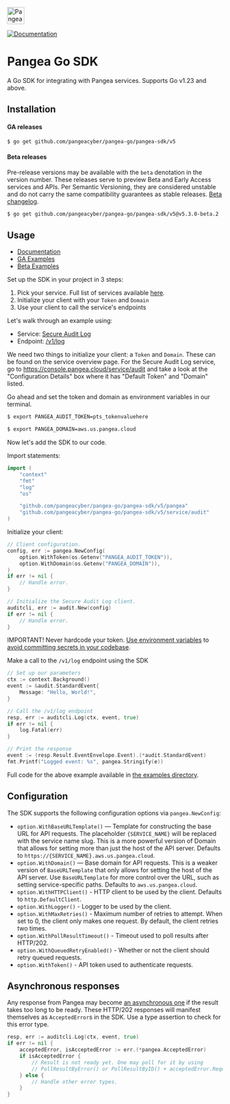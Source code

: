 <a href="https://pangea.cloud?utm_source=github&utm_medium=go-sdk" target="_blank" rel="noopener noreferrer">
  <img src="https://pangea-marketing.s3.us-west-2.amazonaws.com/pangea-color.svg" alt="Pangea Logo" height="40" />
</a>

<br />

[![Documentation](https://img.shields.io/badge/documentation-pangea-blue?style=for-the-badge&labelColor=551B76)][Documentation]

# Pangea Go SDK

A Go SDK for integrating with Pangea services. Supports Go v1.23 and above.

## Installation

#### GA releases

```bash
$ go get github.com/pangeacyber/pangea-go/pangea-sdk/v5
```

<a name="beta-releases"></a>

#### Beta releases

Pre-release versions may be available with the `beta` denotation in the version
number. These releases serve to preview Beta and Early Access services and APIs.
Per Semantic Versioning, they are considered unstable and do not carry the same
compatibility guarantees as stable releases.
[Beta changelog](https://github.com/pangeacyber/pangea-go/blob/beta/CHANGELOG.md).

```bash
$ go get github.com/pangeacyber/pangea-go/pangea-sdk/v5@v5.3.0-beta.2
```

## Usage

- [Documentation][]
- [GA Examples][]
- [Beta Examples][]

Set up the SDK in your project in 3 steps:

1. Pick your service. Full list of services available [here](https://pangea.cloud).
2. Initialize your client with your `Token` and `Domain`
3. Use your client to call the service's endpoints

Let's walk through an example using:

- Service: [Secure Audit Log](https://pangea.cloud/services/secure-audit-log/)
- Endpoint: [/v1/log](https://pangea.cloud/docs/api/audit#/v1/log-post)

We need two things to initialize your client: a `Token` and `Domain`. These can
be found on the service overview page. For the Secure Audit Log service, go to
<https://console.pangea.cloud/service/audit> and take a look at the
"Configuration Details" box where it has "Default Token" and "Domain" listed.

Go ahead and set the token and domain as environment variables in our terminal.

```bash
$ export PANGEA_AUDIT_TOKEN=pts_tokenvaluehere
```

```bash
$ export PANGEA_DOMAIN=aws.us.pangea.cloud
```

Now let's add the SDK to our code.

Import statements:

```go
import (
	"context"
	"fmt"
	"log"
	"os"

	"github.com/pangeacyber/pangea-go/pangea-sdk/v5/pangea"
	"github.com/pangeacyber/pangea-go/pangea-sdk/v5/service/audit"
)
```

Initialize your client:

```go
// Client configuration.
config, err := pangea.NewConfig(
	option.WithToken(os.Getenv("PANGEA_AUDIT_TOKEN")),
	option.WithDomain(os.Getenv("PANGEA_DOMAIN")),
)
if err != nil {
	// Handle error.
}

// Initialize the Secure Audit Log client.
auditcli, err := audit.New(config)
if err != nil {
	// Handle error.
}
```

IMPORTANT! Never hardcode your token. [Use environment variables](https://gobyexample.com/environment-variables) to [avoid committing secrets in your codebase](https://www.thisdot.co/blog/a-guide-to-keeping-secrets-out-of-git-repositories/).

Make a call to the `/v1/log` endpoint using the SDK

```go
// Set up our parameters
ctx := context.Background()
event := &audit.StandardEvent{
	Message: "Hello, World!",
}

// Call the /v1/log endpoint
resp, err := auditcli.Log(ctx, event, true)
if err != nil {
	log.Fatal(err)
}

// Print the response
event := (resp.Result.EventEnvelope.Event).(*audit.StandardEvent)
fmt.Printf("Logged event: %s", pangea.Stringify(e))
```

Full code for the above example available in [the examples directory](https://github.com/pangeacyber/pangea-go/blob/main/examples/audit/log_standard_schema.go).

<a name="configuration"></a>

## Configuration

The SDK supports the following configuration options via `pangea.NewConfig`:

- `option.WithBaseURLTemplate()` — Template for constructing the base URL for
  API requests. The placeholder `{SERVICE_NAME}` will be replaced with the
  service name slug. This is a more powerful version of Domain that allows for
  setting more than just the host of the API server. Defaults to
  `https://{SERVICE_NAME}.aws.us.pangea.cloud`.
- `option.WithDomain()` — Base domain for API requests. This is a weaker version
  of `BaseURLTemplate` that only allows for setting the host of the API server.
  Use `BaseURLTemplate` for more control over the URL, such as setting
  service-specific paths. Defaults to `aws.us.pangea.cloud`.
- `option.WithHTTPClient()` - HTTP client to be used by the client. Defaults to
  `http.DefaultClient`.
- `option.WithLogger()` - Logger to be used by the client.
- `option.WithMaxRetries()` - Maximum number of retries to attempt. When set to
  0, the client only makes one request. By default, the client retries two
  times.
- `option.WithPollResultTimeout()` - Timeout used to poll results after
  HTTP/202.
- `option.WithQueuedRetryEnabled()` - Whether or not the client should retry
  queued requests.
- `option.WithToken()` - API token used to authenticate requests.

<a name="asynchronous-responses"></a>

## Asynchronous responses

Any response from Pangea may become [an asynchronous one][Asynchronous API Responses]
if the result takes too long to be ready. These HTTP/202 responses will manifest
themselves as `AcceptedError`s in the SDK. Use a type assertion to check for
this error type.

```go
resp, err := auditcli.Log(ctx, event, true)
if err != nil {
	acceptedError, isAcceptedError := err.(*pangea.AcceptedError)
	if isAcceptedError {
		// Result is not ready yet. One may poll for it by using
		// PollResultByError() or PollResultByID() + acceptedError.RequestID.
	} else {
		// Handle other error types.
	}
}
```

[Documentation]: https://pangea.cloud/docs/sdk/go/
[GA Examples]: https://github.com/pangeacyber/pangea-go/tree/main/examples
[Beta Examples]: https://github.com/pangeacyber/pangea-go/tree/beta/examples
[Pangea Console]: https://console.pangea.cloud/
[Secure Audit Log]: https://pangea.cloud/docs/audit
[Asynchronous API Responses]: https://pangea.cloud/docs/api/async
